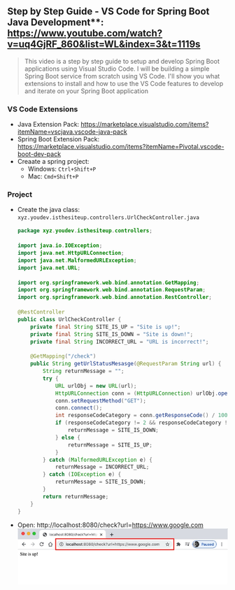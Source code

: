 ## Step by Step Guide - VS Code for Spring Boot Java Development**: https://www.youtube.com/watch?v=uq4GjRF_860&list=WL&index=3&t=1119s
> This video is a step by step guide to setup and develop Spring Boot applications using Visual Studio Code. I will be building a simple Spring Boot service from scratch using VS Code. I'll show you what extensions to install and how to use the VS Code features to develop and iterate on your Spring Boot application

### **VS Code Extensions**
- Java Extension Pack: https://marketplace.visualstudio.com/items?itemName=vscjava.vscode-java-pack
- Spring Boot Extension Pack: https://marketplace.visualstudio.com/items?itemName=Pivotal.vscode-boot-dev-pack
- Creaate a spring project: 
    - Windows: `Ctrl+Shift+P`
    - Mac: `Cmd+Shift+P`


### Project
- Create the java class: `xyz.youdev.isthesiteup.controllers.UrlCheckController.java`
    ```java
    package xyz.youdev.isthesiteup.controllers;

    import java.io.IOException;
    import java.net.HttpURLConnection;
    import java.net.MalformedURLException;
    import java.net.URL;

    import org.springframework.web.bind.annotation.GetMapping;
    import org.springframework.web.bind.annotation.RequestParam;
    import org.springframework.web.bind.annotation.RestController;

    @RestController
    public class UrlCheckController {
        private final String SITE_IS_UP = "Site is up!";
        private final String SITE_IS_DOWN = "Site is down!";
        private final String INCORRECT_URL = "URL is incorrect!";

        @GetMapping("/check")
        public String getUrlStatusMesasge(@RequestParam String url) {
            String returnMessage = "";
            try {
                URL urlObj = new URL(url);
                HttpURLConnection conn = (HttpURLConnection) urlObj.openConnection();
                conn.setRequestMethod("GET");
                conn.connect();
                int responseCodeCategory = conn.getResponseCode() / 100;
                if (responseCodeCategory != 2 && responseCodeCategory != 3) {
                    returnMessage = SITE_IS_DOWN;
                } else {
                    returnMessage = SITE_IS_UP;
                }
            } catch (MalformedURLException e) {
                returnMessage = INCORRECT_URL;
            } catch (IOException e) {
                returnMessage = SITE_IS_DOWN;
            }
            return returnMessage;
        }
    }
    ```

- Open: http://localhost:8080/check?url=https://www.google.com
![Screen 01](../__screens/001/screen_01.jpg)